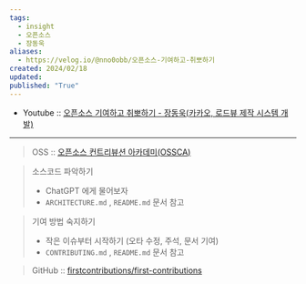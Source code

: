 ```yaml
---
tags:
  - insight
  - 오픈소스
  - 장동욱
aliases:
  - https://velog.io/@nno0obb/오픈소스-기여하고-취뽀하기
created: 2024/02/18
updated: 
published: "True"
---
```


- Youtube :: [오픈소스 기여하고 취뽀하기 - 장동욱(카카오, 로드뷰 제작 시스템 개발)](https://youtu.be/PcLSahVmBlI?si=69RGuXeFtnW8CmQJ)

---

> OSS :: [오픈소스 컨트리뷰션 아카데미(OSSCA)](https://www.oss.kr/contribution_academy)

> 소스코드 파악하기
> - ChatGPT 에게 물어보자
> - `ARCHITECTURE.md` , `README.md` 문서 참고

> 기여 방법 숙지하기
> - 작은 이슈부터 시작하기 (오타 수정, 주석, 문서 기여)
> - `CONTRIBUTING.md` , `README.md` 문서 참고

> GitHub :: [firstcontributions/first-contributions](https://github.com/firstcontributions/first-contributions)
